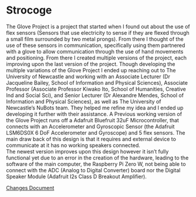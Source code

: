 
# Strocoge

The Glove Project is a project that started when I found out about the use of flex sensors (Sensors that use electricity to sense if they are flexed through a small film surrounded by two metal prongs). From there I thought of the use of these sensors in communication, specifically using them partnered with a glove to allow communication through the use of hand movements and positioning. From there I created multiple versions of the project, each improving upon the last version of the project. 
Though developing the multiple variations of the Glove Project I ended up reaching out to The University of Newcastle and working with an Associate Lecturer (Dr Jacqueline Bailey, School of Information and Physical Sciences), Associate Professor (Associate Professor Kiwako Ito, School of Humanities, Creative Ind and Social Sci), and Senior Lecturer (Dr Alexandre Mendes, School of Information and Physical Sciences), as well as The University of Newcastle’s NuBots team. They helped me refine my idea and I ended up developing it further with their assistance.
A Previous working version of the Glove Project runs off a Adafruit Bluefruit 32uF Microcontroller, that connects with an Accelerometer and Gyroscopic Sensor (the Adafruit LSM6DS0X 6 DoF Accelerometer and Gyroscope) and 5 flex sensors. The main draw back of this design is that it requires and external device to communicate at it has no working speakers connected.  
The newest version improves upon this design however it isn’t fully functional yet due to an error in the creation of the hardware, leading to the software of the main computer, the Raspberry Pi Zero W, not being able to connect with the ADC (Analog to Digital Converter) board nor the Digital Speaker Module (Adafruit I2s Class D Breakout Amplifier).  

[Changes Document](https://1drv.ms/w/c/f6929fc1ab5f8e55/EWfcislCz9dPv_-Aw0zqIQwBIr0RZadkHSWK1J_hXy8kGQ?e=R2Qkmp)
